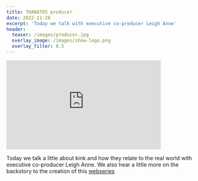 ```yaml
---
title: THANATOS producer
date: 2022-11-28
excerpt: 'Today we talk with executive co-producer Leigh Anne'
header:
  teaser: /images/producer.jpg
  overlay_image: /images/show-logo.png
  overlay_filter: 0.5
---
```


<iframe src='https://open.spotify.com/embed/episode/4ySYtY9i0tdZx2tzMm85SI' width='80%' height='232' frameborder='0' allowtransparency='true' allow='encrypted-media'></iframe>

Today we talk a little about kink and how they relate to the real world with executive co-producer Leigh Anne. We also hear a little more on the backstory to the creation of this [webseries](https://www.youtube.com/watch?v=AAAiRwSgtIo)
